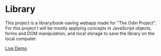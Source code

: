# Library

This project is a library/book-saving webapp made for "The Odin Project". For this project I will be mostly applying concepts in JavaScript objects, forms and DOM manipulation, and local storage to save the library on the local computer.

[Live Demo](https://kindaexists.github.io/library/)
